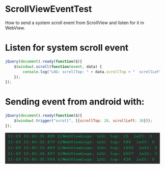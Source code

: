 # ScrollViewEventTest
How to send a system scroll event from ScrollView and listen for it in WebView.

# Listen for system scroll event
```javascript
jQuery(document).ready(function($){
	$(window).scroll(function(event, data) {
  		console.log("LOG: scrollTop: " + data.scrollTop + "  scrollLeft: " + data.scrollLeft);
	});	
});
```

# Sending event from android with:
```javascript
jQuery(document).ready(function($){
	$(window).trigger("scroll", [{scrollTop: 20, scrollLeft: 30}]);
});
```

<img src="https://raw.githubusercontent.com/Pulimet/ScrollViewEventTest/master/art/webviewlogs.png">


